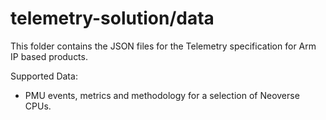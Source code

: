 # telemetry-solution/data

This folder contains the JSON files for the Telemetry specification for Arm IP based products.

Supported Data:

- PMU events, metrics and methodology for a selection of Neoverse CPUs.
